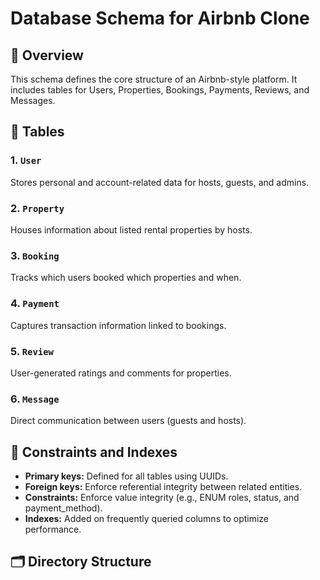 # Database Schema for Airbnb Clone

## 📌 Overview

This schema defines the core structure of an Airbnb-style platform. It includes tables for Users, Properties, Bookings, Payments, Reviews, and Messages.

## 🧱 Tables

### 1. `User`
Stores personal and account-related data for hosts, guests, and admins.

### 2. `Property`
Houses information about listed rental properties by hosts.

### 3. `Booking`
Tracks which users booked which properties and when.

### 4. `Payment`
Captures transaction information linked to bookings.

### 5. `Review`
User-generated ratings and comments for properties.

### 6. `Message`
Direct communication between users (guests and hosts).

## 🔐 Constraints and Indexes

- **Primary keys:** Defined for all tables using UUIDs.
- **Foreign keys:** Enforce referential integrity between related entities.
- **Constraints:** Enforce value integrity (e.g., ENUM roles, status, and payment_method).
- **Indexes:** Added on frequently queried columns to optimize performance.

## 🗂️ Directory Structure

